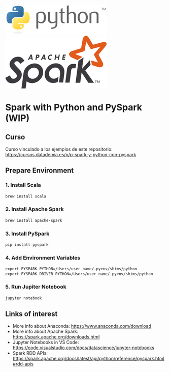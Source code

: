 ![Python Logo](./assets/logo-python.png)
![Spark Logo](./assets/logo-spark.png)

# Spark with Python and PySpark (WIP)

## Curso

Curso vinculado a los ejemplos de este repositorio: https://cursos.datademia.es/p/p-spark-y-python-con-pyspark

## Prepare Environment

### 1. Install Scala

```bash
brew install scala
```

### 2. Install Apache Spark

```bash
brew install apache-spark
```

### 3. Install PySpark

```bash
pip install pyspark
```

### 4. Add Environment Variables
```
export PYSPARK_PYTHON=/Users/user_name/.pyenv/shims/python
export PYSPARK_DRIVER_PYTHON=/Users/user_name/.pyenv/shims/python
```

### 5. Run Jupiter Notebook
```bash
jupyter notebook
``` 

## Links of interest

- More info about Anaconda: https://www.anaconda.com/download
- More info about Apache Spark: https://spark.apache.org/downloads.html
- Jupyter Notebooks in VS Code: https://code.visualstudio.com/docs/datascience/jupyter-notebooks
- Spark RDD APIs: https://spark.apache.org/docs/latest/api/python/reference/pyspark.html#rdd-apis